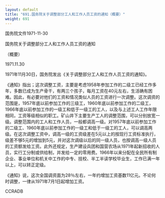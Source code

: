 ```yaml
---
layout: default
title: "691.国务院关于调整部分工人和工作人员工资的通知（概要）"
weight: 691
---
```


国务院文件1971-11-30

国务院关于调整部分工人和工作人员工资的通知

（概要）

1971.11.30

1971年11月30日，国务院发出《关于调整部分工人和工作人员工资的通知》。

《通知》指出；这次调整工资，主要是考虑1958年参加工作的二级工已经工作多年，多数已成为生产骨干，有两三个孩子，每月工资在40元左右，生活确有困难。因此，有必要对他们的工资和情况类似人员的工资进行一次调整。这次调资的范围是，1957年底以前参加工作的三级工，1960年底以前参加工作的二级工，1966年底以前参加工作的一级工和低于一级工的工人，以及与上述工人工作年限相同，工资等级相似的职工。矿山井下主要生产工人的调整范围，可以分别放宽一级。调整范围内的工人和工作人员，一般都调高一级。对1957年底以前参加工作的二级工、1960年底以前参加工作的一级工和低于一级工的工人，可以调高两级。在这次调整工资中，调高一级的工资级差在5元以上的按现行工资标准执行，级差不够5元的增加到5元，并对这次调级以后的同一级人员，也按调高一级人员的工资额发给工资。此外还规定，生产建设兵团和国营农场从1971年起新招收的人员，实行工分制或供给制，并发给一定的零用费。1966年以来分配在全民所有制企业、事业单位和机关中工作的中专、技校、半工半读学校毕业生，工作已满一年以上，可以转正定级。

《通知》说，这次全国调资面为28％左右，一年约增加工资基数11亿元。不论何时调整，一律从1971年7月1日起增加工资。

CCRADB


